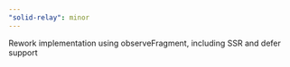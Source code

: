 ```yaml
---
"solid-relay": minor
---
```


Rework implementation using observeFragment, including SSR and defer support
